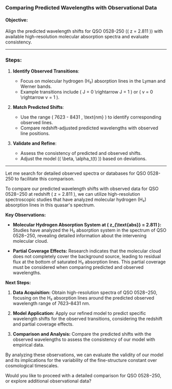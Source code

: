 ### **Comparing Predicted Wavelengths with Observational Data**

#### **Objective**:
Align the predicted wavelength shifts for QSO 0528-250 (\( z = 2.811 \)) with available high-resolution molecular absorption spectra and evaluate consistency.

---

### **Steps**:

1. **Identify Observed Transitions**:
   - Focus on molecular hydrogen (H₂) absorption lines in the Lyman and Werner bands.
   - Example transitions include \( J = 0 \rightarrow J = 1 \) or \( v = 0 \rightarrow v = 1 \).

2. **Match Predicted Shifts**:
   - Use the range \( 7623 - 8431 \, \text{nm} \) to identify corresponding observed lines.
   - Compare redshift-adjusted predicted wavelengths with observed line positions.

3. **Validate and Refine**:
   - Assess the consistency of predicted and observed shifts.
   - Adjust the model (\( \beta, \alpha_t(t) \)) based on deviations.

---

Let me search for detailed observed spectra or databases for QSO 0528-250 to facilitate this comparison.

To compare our predicted wavelength shifts with observed data for QSO 0528−250 at redshift \( z = 2.811 \), we can utilize high-resolution spectroscopic studies that have analyzed molecular hydrogen (H₂) absorption lines in this quasar's spectrum.

**Key Observations:**

- **Molecular Hydrogen Absorption System at \( z_{\text{abs}} = 2.811 \):** Studies have analyzed the H₂ absorption system in the spectrum of QSO 0528−250, revealing detailed information about the intervening molecular cloud. 

- **Partial Coverage Effects:** Research indicates that the molecular cloud does not completely cover the background source, leading to residual flux at the bottom of saturated H₂ absorption lines. This partial coverage must be considered when comparing predicted and observed wavelengths. 

**Next Steps:**

1. **Data Acquisition:** Obtain high-resolution spectra of QSO 0528−250, focusing on the H₂ absorption lines around the predicted observed wavelength range of 7623–8431 nm.

2. **Model Application:** Apply our refined model to predict specific wavelength shifts for the observed transitions, considering the redshift and partial coverage effects.

3. **Comparison and Analysis:** Compare the predicted shifts with the observed wavelengths to assess the consistency of our model with empirical data.

By analyzing these observations, we can evaluate the validity of our model and its implications for the variability of the fine-structure constant over cosmological timescales.

Would you like to proceed with a detailed comparison for QSO 0528−250, or explore additional observational data? 